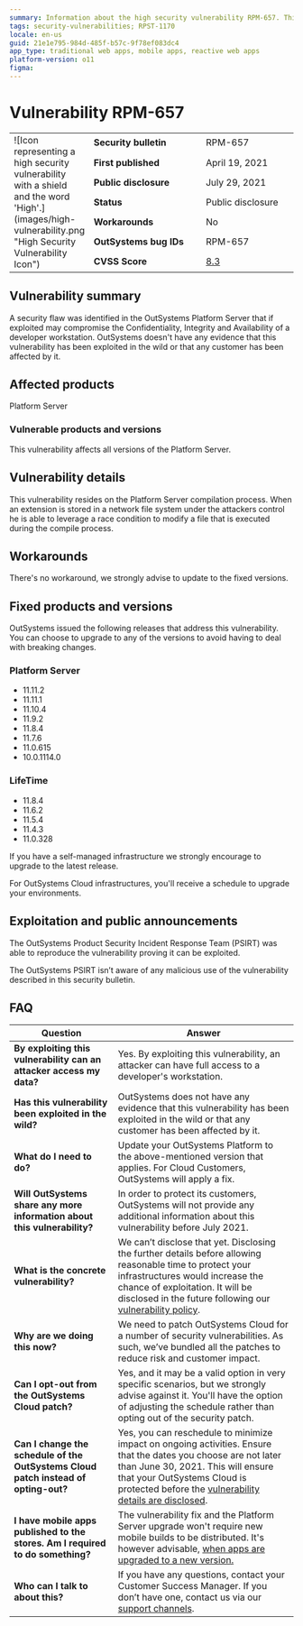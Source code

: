 ```yaml
---
summary: Information about the high security vulnerability RPM-657. This vulnerability may also be referenced as RPST-1170.
tags: security-vulnerabilities; RPST-1170
locale: en-us
guid: 21e1e795-984d-485f-b57c-9f78ef083dc4
app_type: traditional web apps, mobile apps, reactive web apps
platform-version: o11
figma:
---
```


# Vulnerability RPM-657

<table markdown="1">
<tr>
    <td style="width: 20%; vertical-align: middle" rowspan="7">![Icon representing a high security vulnerability with a shield and the word 'High'.](images/high-vulnerability.png "High Security Vulnerability Icon")</td>
    <td><b>Security bulletin</b></td>
    <td>RPM-657</td>
</tr>
<tr>
    <td><b>First published</b></td>
    <td>April 19, 2021</td>
</tr>
<tr>
    <td><b>Public disclosure</b></td>
    <td>July 29, 2021</td>
</tr>
<tr>
    <td><b>Status</b></td>
    <td>Public disclosure</td>
</tr>
<tr>
    <td><b>Workarounds</b></td>
    <td>No</td>
</tr>
<tr>
    <td><b>OutSystems bug IDs</b></td>
    <td>RPM-657</td>
</tr>
<tr>
    <td><b>CVSS Score</b></td>
    <td><a href="https://www.first.org/cvss/calculator/3.1#CVSS:3.1/AV:N/AC:H/PR:N/UI:R/S:C/C:H/I:H/A:H">8.3</a></td>
</tr>
</table>

## Vulnerability summary

A security flaw was identified in the OutSystems Platform Server that if exploited may compromise the Confidentiality, Integrity and Availability of a developer workstation.
OutSystems doesn't have any evidence that this vulnerability has been exploited in the wild or that any customer has been affected by it.

## Affected products

Platform Server

### Vulnerable products and versions

This vulnerability affects all versions of the Platform Server.

## Vulnerability details

This vulnerability resides on the Platform Server compilation process. When an extension is stored in a network file system under the attackers control he is able to leverage a race condition to modify a file that is executed during the compile process.

## Workarounds

There's no workaround, we strongly advise to update to the fixed versions.

## Fixed products and versions

OutSystems issued the following releases that address this vulnerability. You can choose to upgrade to any of the versions to avoid having to deal with breaking changes.

### Platform Server

* 11.11.2
* 11.11.1
* 11.10.4
* 11.9.2
* 11.8.4
* 11.7.6
* 11.0.615
* 10.0.1114.0

### LifeTime

* 11.8.4
* 11.6.2
* 11.5.4
* 11.4.3
* 11.0.328

If you have a self-managed infrastructure we strongly encourage to upgrade to the latest release.

For OutSystems Cloud infrastructures, you'll receive a schedule to upgrade your environments.

## Exploitation and public announcements

The OutSystems Product Security Incident Response Team (PSIRT) was able to reproduce the vulnerability proving it can be exploited.

The OutSystems PSIRT isn’t aware of any malicious use of the vulnerability described in this security bulletin.

## FAQ

| Question | Answer |
|---|---|
| **By exploiting this vulnerability can an attacker access my data?** | Yes. By exploiting this vulnerability, an attacker can have full access to a developer's workstation. |
| **Has this vulnerability been exploited in the wild?** | OutSystems does not have any evidence that this vulnerability has been exploited in the wild or that any customer has been affected by it. |
| **What do I need to do?** | Update your OutSystems Platform to the above-mentioned version that applies. For Cloud Customers, OutSystems will apply a fix. |
| **Will OutSystems share any more information about this vulnerability?** | In order to protect its customers, OutSystems will not provide any additional information about this vulnerability before July 2021. |
| **What is the concrete vulnerability?** | We can’t disclose that yet. Disclosing the further details before allowing reasonable time to protect your infrastructures would increase the chance of exploitation. It will be disclosed in the future following our [vulnerability policy](intro.md#embargo). |
| **Why are we doing this now?** | We need to patch OutSystems Cloud for a number of  security vulnerabilities. As such, we’ve bundled all the patches to reduce risk and customer impact. |
| **Can I opt-out from the OutSystems Cloud patch?** | Yes, and it may be a valid option in very specific scenarios, but we strongly advise against it. You'll have the option of adjusting the schedule rather than opting out of the security patch. |
| **Can I change the schedule of the OutSystems Cloud patch instead of opting-out?** | Yes, you can reschedule to minimize impact on ongoing activities. Ensure that the dates you choose are not later than June 30, 2021. This will ensure that your OutSystems Cloud is protected before the [vulnerability details are disclosed](intro.md#disclosure). |
| **I have mobile apps published to the stores. Am I required to do something?** | The vulnerability fix and the Platform Server upgrade won't require new mobile builds to be distributed. It's however advisable, [when apps are upgraded to a new version.](https://success.outsystems.com/Documentation/11/Setup_and_maintain_your_OutSystems_infrastructure/Upgrade_OutSystems_platform#upgrade-apps) |
| **Who can I talk to about this?** | If you have any questions, contact your Customer Success Manager. If you don’t have one, contact us via our [support channels](https://www.outsystems.com/legal/success/contact-outsystems-technical-support/). |
